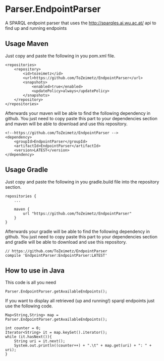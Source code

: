 # Parser.EndpointParser
A SPARQL endpoint parser that uses the http://sparqles.ai.wu.ac.at/ api to find up and running endpoints

## Usage Maven
Just copy and paste the following in you pom.xml file. 

```
<repositories>
    <repository>
        <id>tozeimetz</id>
        <url>https://github.com/ToZeimetz/EndpointParser</url>
        <snapshots>
            <enabled>true</enabled>
            <updatePolicy>always</updatePolicy>
        </snapshots>
    </repository>
</repositories>
```

Afterwards your maven will be able to find the following dependency in github. You just need to copy paste this part to your dependencies section and maven will be able to download and use this repository.

```
<!--https://github.com/ToZeimetz/EndpointParser -->
<dependency>
    <groupId>EndpointParser</groupId>
    <artifactId>EndpointParser</artifactId>
    <version>LATEST</version>
</dependency>
```

## Usage Gradle
Just copy and paste the following in you gradle.build file into the repository section.

```
repositories {
    ...

    maven {
        url "https://github.com/ToZeimetz/EndpointParser"
    }
}
```

Afterwards your gradle will be able to find the following dependency in github. You just need to copy paste this part to your dependencies section and gradle will be able to download and use this repository.

```
// https://github.com/ToZeimetz/EndpointParser
compile 'EndpointParser:EndpointParser:LATEST'
```

## How to use in Java
This code is all you need

```
Parser.EndpointParser.getAvailableEndpoints();
```

If you want to display all retrieved (up and running!) sparql endpoints just use the following code.

```
Map<String,String> map = Parser.EndpointParser.getAvailableEndpoints();

int counter = 0;
Iterator<String> it = map.keySet().iterator();
while (it.hasNext()){
    String uri = it.next();
    System.out.println((counter++) + ".\t" + map.get(uri) + ": " + uri);
}
```

